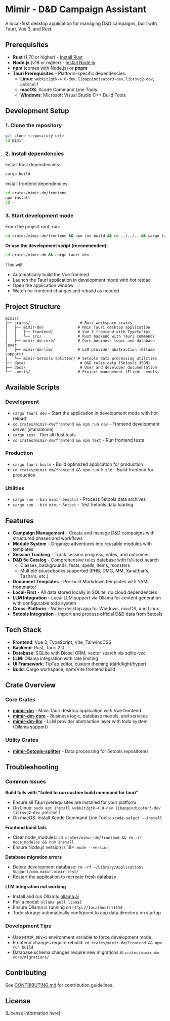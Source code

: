 # Mimir - D&D Campaign Assistant

A local-first desktop application for managing D&D campaigns, built with Tauri, Vue 3, and Rust.

## Prerequisites

- **Rust** (1.70 or higher) - [Install Rust](https://rustup.rs/)
- **Node.js** (v18 or higher) - [Install Node.js](https://nodejs.org/)
- **npm** (comes with Node.js) or **pnpm**
- **Tauri Prerequisites** - Platform-specific dependencies:
  - **Linux**: `webkit2gtk-4.0-dev`, `libappindicator3-dev`, `librsvg2-dev`, `patchelf`
  - **macOS**: Xcode Command Line Tools
  - **Windows**: Microsoft Visual Studio C++ Build Tools

## Development Setup

### 1. Clone the repository

```bash
git clone <repository-url>
cd mimir
```

### 2. Install dependencies

Install Rust dependencies:
```bash
cargo build
```

Install frontend dependencies:
```bash
cd crates/mimir-dm/frontend
npm install
cd -
```

### 3. Start development mode

From the project root, run:
```bash
cd crates/mimir-dm/frontend && npm run build && cd ../../.. && cargo tauri dev
```

**Or use the development script (recommended):**
```bash
cd crates/mimir-dm && cargo tauri dev
```

This will:
- Automatically build the Vue frontend
- Launch the Tauri application in development mode with hot reload
- Open the application window
- Watch for frontend changes and rebuild as needed

## Project Structure

```
mimir/
├── crates/                      # Rust workspace crates
│   ├── mimir-dm/               # Main Tauri desktop application
│   │   ├── frontend/           # Vue 3 frontend with TypeScript
│   │   └── src/                # Rust backend with Tauri commands
│   ├── mimir-dm-core/          # Core business logic and database layer
│   ├── mimir-dm-llm/           # LLM provider abstraction (Ollama support)
│   └── mimir-5etools-splitter/ # 5etools data processing utilities
├── data/                        # D&D rules data (5etools JSON)
├── docs/                        # User and developer documentation
└── .metis/                     # Project management (Flight Levels)
```

## Available Scripts

### Development
- `cargo tauri dev` - Start the application in development mode with hot reload
- `cd crates/mimir-dm/frontend && npm run dev` - Frontend development server (standalone)
- `cargo test` - Run all Rust tests
- `cd crates/mimir-dm/frontend && npm test` - Run frontend tests

### Production
- `cargo tauri build` - Build optimized application for production
- `cd crates/mimir-dm/frontend && npm run build` - Build frontend for production

### Utilities
- `cargo run --bin mimir-5esplit` - Process 5etools data archives
- `cargo run --bin mimir-5etest` - Test 5etools data loading

## Features

- **Campaign Management** - Create and manage D&D campaigns with structured phases and workflows
- **Module System** - Organize adventures into reusable modules with templates
- **Session Tracking** - Track session progress, notes, and outcomes
- **D&D 5e Catalog** - Comprehensive rules database with full-text search
  - Classes, backgrounds, feats, spells, items, monsters
  - Multiple sourcebooks supported (PHB, DMG, MM, Xanathar's, Tasha's, etc.)
- **Document Templates** - Pre-built Markdown templates with YAML frontmatter
- **Local-First** - All data stored locally in SQLite, no cloud dependencies
- **LLM Integration** - Local LLM support via Ollama for content generation with configurable todo system
- **Cross-Platform** - Native desktop app for Windows, macOS, and Linux
- **5etools Integration** - Import and process official D&D data from 5etools

## Tech Stack

- **Frontend**: Vue 3, TypeScript, Vite, TailwindCSS
- **Backend**: Rust, Tauri 2.0
- **Database**: SQLite with Diesel ORM, vector search via sqlite-vec
- **LLM**: Ollama integration with rate limiting
- **UI Framework**: TipTap editor, custom theming (dark/light/hyper)
- **Build**: Cargo workspace, npm/Vite frontend build

## Crate Overview

### Core Crates
- **[mimir-dm](crates/mimir-dm/)** - Main Tauri desktop application with Vue frontend
- **[mimir-dm-core](crates/mimir-dm-core/)** - Business logic, database models, and services  
- **[mimir-dm-llm](crates/mimir-dm-llm/)** - LLM provider abstraction layer with todo system (Ollama support)

### Utility Crates
- **[mimir-5etools-splitter](crates/mimir-5etools-splitter/)** - Data processing for 5etools repositories

## Troubleshooting

### Common Issues

**Build fails with "failed to run custom build command for tauri"**
- Ensure all Tauri prerequisites are installed for your platform
- On Linux: `sudo apt install webkit2gtk-4.0-dev libappindicator3-dev librsvg2-dev patchelf`
- On macOS: Install Xcode Command Line Tools: `xcode-select --install`

**Frontend build fails**
- Clear node_modules: `cd crates/mimir-dm/frontend && rm -rf node_modules && npm install`
- Ensure Node.js version is 18+: `node --version`

**Database migration errors**
- Delete development database: `rm -rf ~/Library/Application\ Support/com.mimir.mimir-test/`
- Restart the application to recreate fresh database

**LLM integration not working**
- Install and run Ollama: [ollama.ai](https://ollama.ai/)
- Pull a model: `ollama pull llama3`
- Ensure Ollama is running on `http://localhost:11434`
- Todo storage automatically configured to app data directory on startup

### Development Tips
- Use `MIMIR_DEV=1` environment variable to force development mode
- Frontend changes require rebuild: `cd crates/mimir-dm/frontend && npm run build`
- Database schema changes require new migrations in `crates/mimir-dm-core/migrations/`

## Contributing

See [CONTRIBUTING.md](CONTRIBUTING.md) for contribution guidelines.

## License

[License information here]